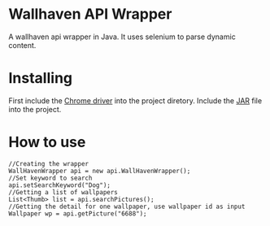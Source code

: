 # Wallhaven API Wrapper 
A wallhaven api wrapper in Java. It uses selenium to parse dynamic content.

# Installing
First include the [Chrome driver](http://chromedriver.chromium.org/downloads) into the project diretory. 
Include the [JAR](https://github.com/tangjienan/Wallhaven-Api-Wrapper/blob/master/wallhaven_api_wrapper.jar) file into the project.

# How to use

    //Creating the wrapper
    WallHavenWrapper api = new api.WallHavenWrapper();
    //Set keyword to search
    api.setSearchKeyword("Dog");
    //Getting a list of wallpapers
    List<Thumb> list = api.searchPictures();
    //Getting the detail for one wallpaper, use wallpaper id as input
    Wallpaper wp = api.getPicture("6688");



